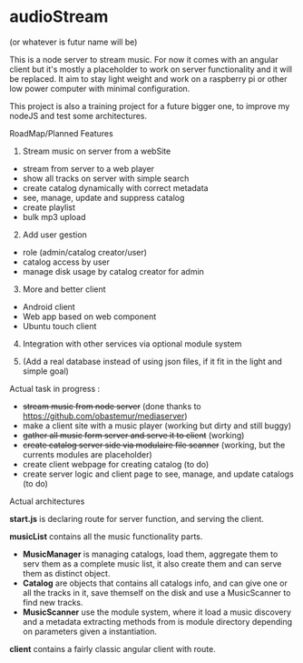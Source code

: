 # audioStream
(or whatever is futur name will be)

This is a node server to stream music. For now it comes with an angular client but it's mostly a placeholder to work on server functionality and it will be replaced.
It aim to stay light weight and work on a raspberry pi or other low power computer with minimal configuration.

This project is also a training project for a future bigger one, to improve my nodeJS and test some architectures.

RoadMap/Planned Features

1. Stream music on server from a webSite
  * stream from server to a web player
  * show all tracks on server with simple search
  * create catalog dynamically with correct metadata
  * see, manage, update and suppress catalog
  * create playlist
  * bulk mp3 upload

2. Add user gestion
  * role (admin/catalog creator/user)
  * catalog access by user
  * manage disk usage by catalog creator for admin

3. More and better client
  * Android client
  * Web app based on web component
  * Ubuntu touch client

4. Integration with other services via optional module system

5. (Add a real database instead of using json files, if it fit in the light and simple goal)


Actual task in progress :

* ~~stream music from node server~~ (done thanks to https://github.com/obastemur/mediaserver)
* make a client site with a music player (working but dirty and still buggy)
* ~~gather all music form server and serve it to client~~ (working)
* ~~create catalog server side via modulaire file scanner~~ (working, but the currents modules are placeholder)
* create client webpage for creating catalog (to do)
* create server logic and client page to see, manage, and update catalogs (to do)

Actual architectures

__start.js__ is declaring route for server function, and serving the client.

__musicList__ contains all the music functionality parts.  
 - __MusicManager__ is managing catalogs, load them, aggregate them to serv them as a complete music list, it also create them and can serve them as distinct object.
 - __Catalog__ are objects that contains all catalogs info, and can give one or all the tracks in it, save themself on the disk and use a MusicScanner to find new tracks.
 - __MusicScanner__ use the module system, where it load a music discovery and a metadata extracting methods from is module directory depending on parameters given a instantiation.

__client__ contains a fairly classic angular client with route.

